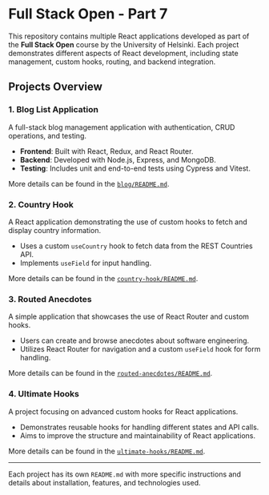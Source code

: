# Full Stack Open - Part 7

This repository contains multiple React applications developed as part of the **Full Stack Open** course by the University of Helsinki. Each project demonstrates different aspects of React development, including state management, custom hooks, routing, and backend integration.

## Projects Overview

### 1. Blog List Application
A full-stack blog management application with authentication, CRUD operations, and testing.
- **Frontend**: Built with React, Redux, and React Router.
- **Backend**: Developed with Node.js, Express, and MongoDB.
- **Testing**: Includes unit and end-to-end tests using Cypress and Vitest.

More details can be found in the [`blog/README.md`](blog/README.md).

### 2. Country Hook
A React application demonstrating the use of custom hooks to fetch and display country information.
- Uses a custom `useCountry` hook to fetch data from the REST Countries API.
- Implements `useField` for input handling.

More details can be found in the [`country-hook/README.md`](country-hook/README.md).

### 3. Routed Anecdotes
A simple application that showcases the use of React Router and custom hooks.
- Users can create and browse anecdotes about software engineering.
- Utilizes React Router for navigation and a custom `useField` hook for form handling.

More details can be found in the [`routed-anecdotes/README.md`](routed-anecdotes/README.md).

### 4. Ultimate Hooks
A project focusing on advanced custom hooks for React applications.
- Demonstrates reusable hooks for handling different states and API calls.
- Aims to improve the structure and maintainability of React applications.

More details can be found in the [`ultimate-hooks/README.md`](ultimate-hooks/README.md).

---
Each project has its own `README.md` with more specific instructions and details about installation, features, and technologies used.

